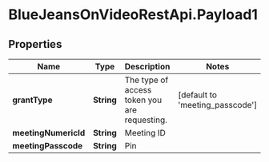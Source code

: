 # BlueJeansOnVideoRestApi.Payload1

## Properties
Name | Type | Description | Notes
------------ | ------------- | ------------- | -------------
**grantType** | **String** | The type of access token you are requesting. | [default to &#39;meeting_passcode&#39;]
**meetingNumericId** | **String** | Meeting ID | 
**meetingPasscode** | **String** | Pin | 


